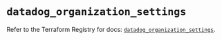 # `datadog_organization_settings`

Refer to the Terraform Registry for docs: [`datadog_organization_settings`](https://registry.terraform.io/providers/datadog/datadog/3.75.0/docs/resources/organization_settings).
